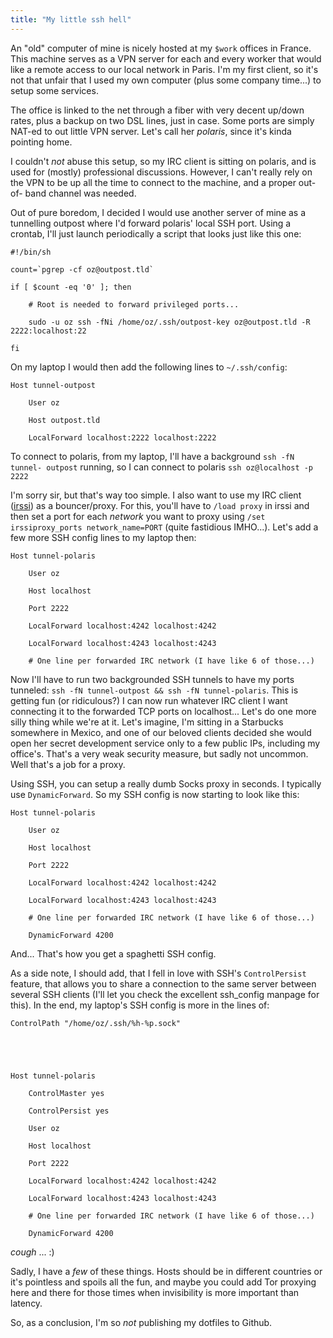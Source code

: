 ```yaml
---
title: "My little ssh hell"
---
```


An "old" computer of mine is nicely hosted at my `$work` offices in France.
This machine serves as a VPN server for each and every worker that would like
a remote access to our local network in Paris. I'm my first client, so it's
not that unfair that I used my own computer (plus some company time...) to
setup some services.

The office is linked to the net through a fiber with very decent up/down
rates, plus a backup on two DSL lines, just in case. Some ports are simply
NAT-ed to out little VPN server. Let's call her _polaris_, since it's kinda
pointing home.

I couldn't _not_ abuse this setup, so my IRC client is sitting on polaris, and
is used for (mostly) professional discussions. However, I can't really rely on
the VPN to be up all the time to connect to the machine, and a proper out-of-
band channel was needed.

Out of pure boredom, I decided I would use another server of mine as a
tunnelling outpost where I'd forward polaris' local SSH port. Using a crontab,
I'll just launch periodically a script that looks just like this one:

    
    
      
    #!/bin/sh
      
    count=`pgrep -cf oz@outpost.tld`
      
    if [ $count -eq '0' ]; then
      
        # Root is needed to forward privileged ports...
      
        sudo -u oz ssh -fNi /home/oz/.ssh/outpost-key oz@outpost.tld -R 2222:localhost:22
      
    fi
      
    

On my laptop I would then add the following lines to `~/.ssh/config`:

    
    
      
    Host tunnel-outpost
      
        User oz
      
        Host outpost.tld
      
        LocalForward localhost:2222 localhost:2222
      
    

To connect to polaris, from my laptop, I'll have a background `ssh -fN tunnel-
outpost` running, so I can connect to polaris `ssh oz@localhost -p 2222`

I'm sorry sir, but that's way too simple. I also want to use my IRC client
([irssi](http://irssi.org)) as a bouncer/proxy. For this, you'll have to
`/load proxy` in irssi and then set a port for each _network_ you want to
proxy using `/set irssiproxy_ports network_name=PORT` (quite fastidious
IMHO...). Let's add a few more SSH config lines to my laptop then:

    
    
      
    Host tunnel-polaris
      
        User oz
      
        Host localhost
      
        Port 2222
      
        LocalForward localhost:4242 localhost:4242
      
        LocalForward localhost:4243 localhost:4243
      
        # One line per forwarded IRC network (I have like 6 of those...)
      
    

Now I'll have to run two backgrounded SSH tunnels to have my ports tunneled:
`ssh -fN tunnel-outpost && ssh -fN tunnel-polaris`. This is getting fun (or
ridiculous?) I can now run whatever IRC client I want connecting it to the
forwarded TCP ports on localhost... Let's do one more silly thing while we're
at it. Let's imagine, I'm sitting in a Starbucks somewhere in Mexico, and one
of our beloved clients decided she would open her secret development service
only to a few public IPs, including my office's. That's a very weak security
measure, but sadly not uncommon. Well that's a job for a proxy.

Using SSH, you can setup a really dumb Socks proxy in seconds. I typically use
`DynamicForward`. So my SSH config is now starting to look like this:

    
    
      
    Host tunnel-polaris
      
        User oz
      
        Host localhost
      
        Port 2222
      
        LocalForward localhost:4242 localhost:4242
      
        LocalForward localhost:4243 localhost:4243
      
        # One line per forwarded IRC network (I have like 6 of those...)
      
        DynamicForward 4200
      
    

And... That's how you get a spaghetti SSH config.

As a side note, I should add, that I fell in love with SSH's `ControlPersist`
feature, that allows you to share a connection to the same server between
several SSH clients (I'll let you check the excellent ssh_config manpage for
this). In the end, my laptop's SSH config is more in the lines of:

    
    
      
    ControlPath "/home/oz/.ssh/%h-%p.sock"
    
    
    
    
    
    Host tunnel-polaris
      
        ControlMaster yes
      
        ControlPersist yes
      
        User oz
      
        Host localhost
      
        Port 2222
      
        LocalForward localhost:4242 localhost:4242
      
        LocalForward localhost:4243 localhost:4243
      
        # One line per forwarded IRC network (I have like 6 of those...)
      
        DynamicForward 4200
      
    

*cough* ... :)

Sadly, I have a _few_ of these things. Hosts should be in different countries
or it's pointless and spoils all the fun, and maybe you could add Tor proxying
here and there for those times when invisibility is more important than
latency.

So, as a conclusion, I'm so _not_ publishing my dotfiles to Github.

